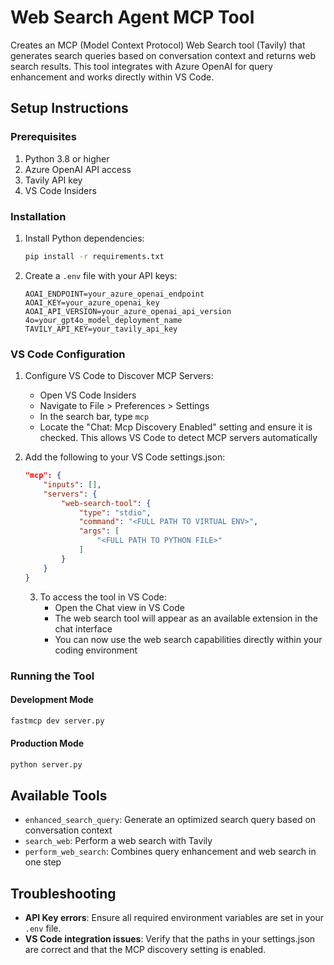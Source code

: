 # Web Search Agent MCP Tool

Creates an MCP (Model Context Protocol) Web Search tool (Tavily) that generates search queries based on conversation context and returns web search results. This tool integrates with Azure OpenAI for query enhancement and works directly within VS Code.

## Setup Instructions

### Prerequisites

1. Python 3.8 or higher
2. Azure OpenAI API access
3. Tavily API key
4. VS Code Insiders

### Installation

1. Install Python dependencies:
   ```bash
   pip install -r requirements.txt
   ```

2. Create a `.env` file with your API keys:
   ```
   AOAI_ENDPOINT=your_azure_openai_endpoint
   AOAI_KEY=your_azure_openai_key
   AOAI_API_VERSION=your_azure_openai_api_version
   4o=your_gpt4o_model_deployment_name
   TAVILY_API_KEY=your_tavily_api_key
   ```

### VS Code Configuration

1. Configure VS Code to Discover MCP Servers:
   - Open VS Code Insiders
   - Navigate to File > Preferences > Settings
   - In the search bar, type `mcp`
   - Locate the "Chat: Mcp Discovery Enabled" setting and ensure it is checked. This allows VS Code to detect MCP servers automatically

2. Add the following to your VS Code settings.json:
   ```json
   "mcp": {
       "inputs": [],
       "servers": {
           "web-search-tool": {
               "type": "stdio",
               "command": "<FULL PATH TO VIRTUAL ENV>",
               "args": [
                   "<FULL PATH TO PYTHON FILE>"
               ]
           }
       }
   }
   ```
   3. To access the tool in VS Code:
        - Open the Chat view in VS Code
        - The web search tool will appear as an available extension in the chat interface
        - You can now use the web search capabilities directly within your coding environment
     

### Running the Tool

#### Development Mode
```bash
fastmcp dev server.py
```

#### Production Mode
```bash
python server.py
```

## Available Tools

- `enhanced_search_query`: Generate an optimized search query based on conversation context
- `search_web`: Perform a web search with Tavily
- `perform_web_search`: Combines query enhancement and web search in one step

## Troubleshooting

- **API Key errors**: Ensure all required environment variables are set in your `.env` file.
- **VS Code integration issues**: Verify that the paths in your settings.json are correct and that the MCP discovery setting is enabled.

